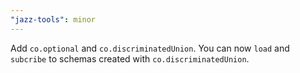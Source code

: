 ```yaml
---
"jazz-tools": minor
---
```


Add `co.optional` and `co.discriminatedUnion`. You can now `load` and `subcribe` to schemas created with `co.discriminatedUnion`.
